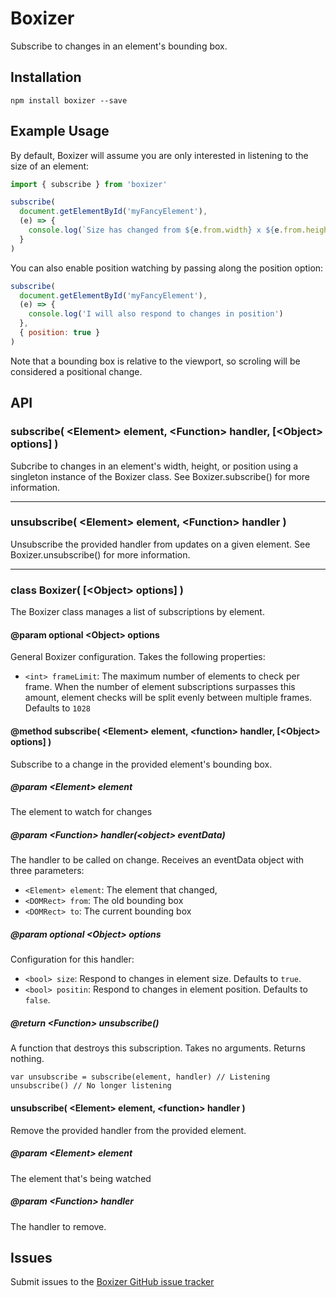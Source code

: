 # Boxizer
Subscribe to changes in an element's bounding box.

## Installation
```
npm install boxizer --save
```

## Example Usage
By default, Boxizer will assume you are only interested in listening to the size of an element:
```javascript
import { subscribe } from 'boxizer'

subscribe(
  document.getElementById('myFancyElement'),
  (e) => {
    console.log(`Size has changed from ${e.from.width} x ${e.from.height} to ${e.to.width} x ${e.to.height}`)
  }
)
```

You can also enable position watching by passing along the position option:
```javascript
subscribe(
  document.getElementById('myFancyElement'),
  (e) => {
    console.log('I will also respond to changes in position')
  },
  { position: true }
)
```

Note that a bounding box is relative to the viewport, so scroling will be considered a positional change.

## API
### subscribe( \<Element> element, \<Function> handler, [\<Object> options] )
Subcribe to changes in an element's width, height, or position using a singleton instance of the Boxizer class. See Boxizer.subscribe() for more information.

---

### unsubscribe( \<Element> element, \<Function> handler )
Unsubscribe the provided handler from updates on a given element. See Boxizer.unsubscribe() for more information.

___

### class Boxizer( [\<Object> options] )
The Boxizer class manages a list of subscriptions by element.

#### @param optional \<Object> options
General Boxizer configuration. Takes the following properties:
* `<int> frameLimit`: The maximum number of elements to check per frame. When the number of element subscriptions surpasses this amount, element checks will be split evenly between multiple frames. Defaults to `1028`

#### @method subscribe( \<Element> element, \<function> handler, [\<Object> options] )
Subscribe to a change in the provided element's bounding box.

##### @param \<Element> element
The element to watch for changes

##### @param \<Function> handler(\<object> eventData)
The handler to be called on change. Receives an eventData object with three parameters:
* `<Element> element`: The element that changed,
* `<DOMRect> from`: The old bounding box
* `<DOMRect> to`: The current bounding box

##### @param optional \<Object> options
Configuration for this handler:
* `<bool> size`: Respond to changes in element size. Defaults to `true`.
* `<bool> positin`: Respond to changes in element position. Defaults to `false`.

##### @return \<Function> unsubscribe()
A function that destroys this subscription. Takes no arguments. Returns nothing.
```
var unsubscribe = subscribe(element, handler) // Listening
unsubscribe() // No longer listening
```

#### unsubscribe( \<Element> element, \<function> handler )
Remove the provided handler from the provided element.

##### @param \<Element> element
The element that's being watched

##### @param \<Function> handler
The handler to remove.

## Issues
Submit issues to the [Boxizer GitHub issue tracker](https://github.com/conlanpatrek/boxizer/issues)
